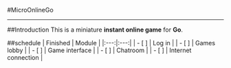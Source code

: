 #MicroOnlineGo

***

##Introduction
This is a miniature **instant online game** for **Go**.

##schedule
| Finished | Module |
|:---:|:---:|
| - [ ] | Log in |
| - [ ] | Games lobby |
| - [ ] | Game interface |
| - [ ] | Chatroom |
| - [ ] | Internet connection |
